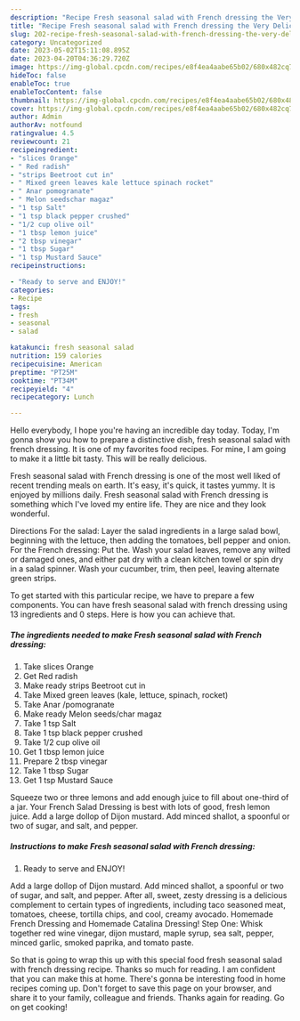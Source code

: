 ```yaml
---
description: "Recipe Fresh seasonal salad with French dressing the Very Delicious}"
title: "Recipe Fresh seasonal salad with French dressing the Very Delicious}"
slug: 202-recipe-fresh-seasonal-salad-with-french-dressing-the-very-delicious
category: Uncategorized
date: 2023-05-02T15:11:08.895Z
date: 2023-04-20T04:36:29.720Z
image: https://img-global.cpcdn.com/recipes/e8f4ea4aabe65b02/680x482cq70/fresh-seasonal-salad-with-french-dressing-recipe-main-photo.jpg
hideToc: false
enableToc: true
enableTocContent: false
thumbnail: https://img-global.cpcdn.com/recipes/e8f4ea4aabe65b02/680x482cq70/fresh-seasonal-salad-with-french-dressing-recipe-main-photo.jpg
cover: https://img-global.cpcdn.com/recipes/e8f4ea4aabe65b02/680x482cq70/fresh-seasonal-salad-with-french-dressing-recipe-main-photo.jpg
author: Admin
authorAv: notfound
ratingvalue: 4.5
reviewcount: 21
recipeingredient:
- "slices Orange"
- " Red radish"
- "strips Beetroot cut in"
- " Mixed green leaves kale lettuce spinach rocket"
- " Anar pomogranate"
- " Melon seedschar magaz"
- "1 tsp Salt"
- "1 tsp black pepper crushed"
- "1/2 cup olive oil"
- "1 tbsp lemon juice"
- "2 tbsp vinegar"
- "1 tbsp Sugar"
- "1 tsp Mustard Sauce"
recipeinstructions:

- "Ready to serve and ENJOY!"
categories:
- Recipe
tags:
- fresh
- seasonal
- salad

katakunci: fresh seasonal salad 
nutrition: 159 calories
recipecuisine: American
preptime: "PT25M"
cooktime: "PT34M"
recipeyield: "4"
recipecategory: Lunch

---
```



Hello everybody, I hope you're having an incredible day today. Today, I'm gonna show you how to prepare a distinctive dish, fresh seasonal salad with french dressing. It is one of my favorites food recipes. For mine, I am going to make it a little bit tasty. This will be really delicious.

Fresh seasonal salad with French dressing is one of the most well liked of recent trending meals on earth. It's easy, it's quick, it tastes yummy. It is enjoyed by millions daily. Fresh seasonal salad with French dressing is something which I've loved my entire life. They are nice and they look wonderful.

Directions For the salad: Layer the salad ingredients in a large salad bowl, beginning with the lettuce, then adding the tomatoes, bell pepper and onion. For the French dressing: Put the. Wash your salad leaves, remove any wilted or damaged ones, and either pat dry with a clean kitchen towel or spin dry in a salad spinner. Wash your cucumber, trim, then peel, leaving alternate green strips.


To get started with this particular recipe, we have to prepare a few components. You can have fresh seasonal salad with french dressing using 13 ingredients and 0 steps. Here is how you can achieve that.

<!--inarticleads1-->

##### The ingredients needed to make Fresh seasonal salad with French dressing:

1. Take slices Orange
1. Get  Red radish
1. Make ready strips Beetroot cut in
1. Take  Mixed green leaves (kale, lettuce, spinach, rocket)
1. Take  Anar /pomogranate
1. Make ready  Melon seeds/char magaz
1. Take 1 tsp Salt
1. Take 1 tsp black pepper crushed
1. Take 1/2 cup olive oil
1. Get 1 tbsp lemon juice
1. Prepare 2 tbsp vinegar
1. Take 1 tbsp Sugar
1. Get 1 tsp Mustard Sauce


Squeeze two or three lemons and add enough juice to fill about one-third of a jar. Your French Salad Dressing is best with lots of good, fresh lemon juice. Add a large dollop of Dijon mustard. Add minced shallot, a spoonful or two of sugar, and salt, and pepper. 

<!--inarticleads2-->

##### Instructions to make Fresh seasonal salad with French dressing:


1. Ready to serve and ENJOY!

Add a large dollop of Dijon mustard. Add minced shallot, a spoonful or two of sugar, and salt, and pepper. After all, sweet, zesty dressing is a delicious complement to certain types of ingredients, including taco seasoned meat, tomatoes, cheese, tortilla chips, and cool, creamy avocado. Homemade French Dressing and Homemade Catalina Dressing! Step One: Whisk together red wine vinegar, dijon mustard, maple syrup, sea salt, pepper, minced garlic, smoked paprika, and tomato paste. 

So that is going to wrap this up with this special food fresh seasonal salad with french dressing recipe. Thanks so much for reading. I am confident that you can make this at home. There's gonna be interesting food in home recipes coming up. Don't forget to save this page on your browser, and share it to your family, colleague and friends. Thanks again for reading. Go on get cooking!
